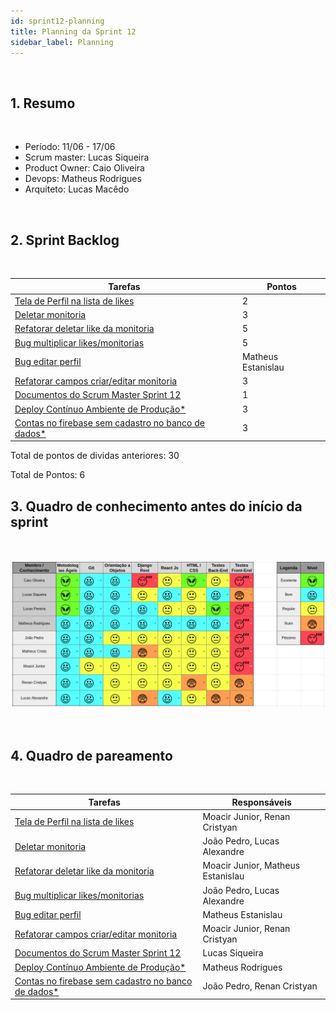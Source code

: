 ```yaml
---
id: sprint12-planning
title: Planning da Sprint 12
sidebar_label: Planning
---
```


<br>

## 1. Resumo

<br>

- Período: 11/06 - 17/06
- Scrum master: Lucas Siqueira
- Product Owner: Caio Oliveira
- Devops: Matheus Rodrigues
- Arquiteto: Lucas Macêdo

<br>

## 2. Sprint Backlog

<br>

Tarefas|Pontos
--|--
|[Tela de Perfil na lista de likes](https://github.com/fga-eps-mds/2019.1-maismonitoria/issues/169) | 2
|[Deletar monitoria](https://github.com/fga-eps-mds/2019.1-maismonitoria/issues/171) | 3
|[Refatorar deletar like da monitoria](https://github.com/fga-eps-mds/2019.1-maismonitoria/issues/173) | 5
|[Bug multiplicar likes/monitorias](https://github.com/fga-eps-mds/2019.1-maismonitoria/issues/171) | 5
|[Bug editar perfil](https://github.com/fga-eps-mds/2019.1-maismonitoria/issues/174) | Matheus Estanislau
|[Refatorar campos criar/editar monitoria](https://github.com/fga-eps-mds/2019.1-maismonitoria/issues/172) | 3
|[Documentos do Scrum Master Sprint 12](https://github.com/fga-eps-mds/2019.1-MaisMonitoria/issues/175) | 1
|[Deploy Contínuo Ambiente de Produção*](https://github.com/fga-eps-mds/2019.1-MaisMonitoria/issues/138) | 3
|[Contas no firebase sem cadastro no banco de dados*](https://github.com/fga-eps-mds/2019.1-maismonitoria/issues/161) | 3

Total de pontos de dividas anteriores: 30

Total de Pontos: 6

## 3. Quadro de conhecimento antes do início da sprint

<br>

![Ilustração do Quadro de Conhecimentos](assets/quadro-conhecimento-10.png)

<br>


## 4. Quadro de pareamento

<br>

Tarefas|Responsáveis
--|--
|[Tela de Perfil na lista de likes](https://github.com/fga-eps-mds/2019.1-maismonitoria/issues/169) | Moacir Junior, Renan Cristyan
|[Deletar monitoria](https://github.com/fga-eps-mds/2019.1-maismonitoria/issues/171) | João Pedro, Lucas Alexandre
|[Refatorar deletar like da monitoria](https://github.com/fga-eps-mds/2019.1-maismonitoria/issues/173) | Moacir Junior, Matheus Estanislau
|[Bug multiplicar likes/monitorias](https://github.com/fga-eps-mds/2019.1-maismonitoria/issues/171) | João Pedro, Lucas Alexandre
|[Bug editar perfil](https://github.com/fga-eps-mds/2019.1-maismonitoria/issues/174) | Matheus Estanislau
|[Refatorar campos criar/editar monitoria](https://github.com/fga-eps-mds/2019.1-maismonitoria/issues/172) | Moacir Junior, Renan Cristyan
|[Documentos do Scrum Master Sprint 12](https://github.com/fga-eps-mds/2019.1-MaisMonitoria/issues/175) | Lucas Siqueira
|[Deploy Contínuo Ambiente de Produção*](https://github.com/fga-eps-mds/2019.1-MaisMonitoria/issues/138) | Matheus Rodrigues
|[Contas no firebase sem cadastro no banco de dados*](https://github.com/fga-eps-mds/2019.1-maismonitoria/issues/161) | João Pedro, Renan Cristyan




